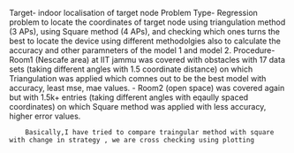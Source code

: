 Target- indoor localisation of target node
Problem Type- Regression problem to locate the coordinates of target node using triangulation method (3 APs), using Square method (4 APs), and checking which ones turns the best to locate the device using different methodolgies also to calculate the accuracy and other paramneters of the model 1 and model 2.
Procedure- Room1 (Nescafe area) at IIT jammu was covered with obstacles with 17 data sets (taking different angles with 1.5 coordinate distance) on which Triangulation was applied which comnes out to be the best model with accuracy, least mse, mae values.
         - Room2 (open space) was covered again but with 1.5k+ entries (taking different angles with eqaully spaced coordinates) on which Square method was applied with less accuracy, higher error values.
        
        Basically,I have tried to compare traingular method with square with change in strategy , we are cross checking using plotting

